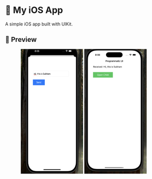 # 🚀 My iOS App

A simple iOS app built with UIKit.

## 📱 Preview

<p align="center">
  <img src="Screenshots/Image1.png" alt="Screenshot 1" width="200" height="400"/>
  <img src="Screenshots/Image2.png" alt="Screenshot 2" width="200" height="400"/>
</p>

